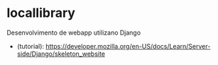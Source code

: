 # locallibrary
Desenvolvimento de webapp utilizano Django

* (tutorial): https://developer.mozilla.org/en-US/docs/Learn/Server-side/Django/skeleton_website
